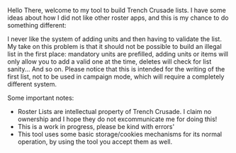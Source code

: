 Hello There, welcome to my tool to build Trench Crusade lists. I have some ideas about how I did not like other roster apps, and this is my chance to do something different:

I never like the system of adding units and then having to validate the list. My take on this problem is that it should not be possible to build an illegal list in the first place: mandatory units are prefilled, adding units or items will only allow you to add a valid one at the time, deletes will check for list sanity... And so on. Please notice that this is intended for the writing of the first list, not to be used in campaign mode, which will require a completely different system.

Some important notes:
- Roster Lists are intellectual property of Trench Crusade. I claim no ownership and I hope they do not excommunicate me for doing this!
- This is a work in progress, please be kind with errors'
- This tool uses some basic storage/cookies mechanisms for its normal operation, by using the tool you accept them as well.